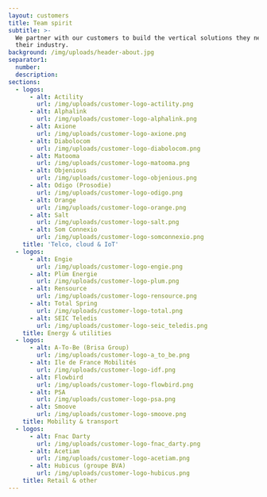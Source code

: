```yaml
---
layout: customers
title: Team spirit
subtitle: >-
  We partner with our customers to build the vertical solutions they need for
  their industry.
background: /img/uploads/header-about.jpg
separator1:
  number:
  description:
sections:
  - logos:
      - alt: Actility
        url: /img/uploads/customer-logo-actility.png
      - alt: Alphalink
        url: /img/uploads/customer-logo-alphalink.png
      - alt: Axione
        url: /img/uploads/customer-logo-axione.png
      - alt: Diabolocom
        url: /img/uploads/customer-logo-diabolocom.png
      - alt: Matooma
        url: /img/uploads/customer-logo-matooma.png
      - alt: Objenious
        url: /img/uploads/customer-logo-objenious.png
      - alt: Odigo (Prosodie)
        url: /img/uploads/customer-logo-odigo.png
      - alt: Orange
        url: /img/uploads/customer-logo-orange.png
      - alt: Salt
        url: /img/uploads/customer-logo-salt.png
      - alt: Som Connexio
        url: /img/uploads/customer-logo-somconnexio.png
    title: 'Telco, cloud & IoT'
  - logos:
      - alt: Engie
        url: /img/uploads/customer-logo-engie.png
      - alt: Plüm Energie
        url: /img/uploads/customer-logo-plum.png
      - alt: Rensource
        url: /img/uploads/customer-logo-rensource.png
      - alt: Total Spring
        url: /img/uploads/customer-logo-total.png
      - alt: SEIC Teledis
        url: /img/uploads/customer-logo-seic_teledis.png
    title: Energy & utilities
  - logos:
      - alt: A-To-Be (Brisa Group)
        url: /img/uploads/customer-logo-a_to_be.png
      - alt: Ile de France Mobilités
        url: /img/uploads/customer-logo-idf.png
      - alt: Flowbird
        url: /img/uploads/customer-logo-flowbird.png
      - alt: PSA
        url: /img/uploads/customer-logo-psa.png
      - alt: Smoove
        url: /img/uploads/customer-logo-smoove.png
    title: Mobility & transport
  - logos:
      - alt: Fnac Darty
        url: /img/uploads/customer-logo-fnac_darty.png
      - alt: Acetiam
        url: /img/uploads/customer-logo-acetiam.png
      - alt: Hubicus (groupe BVA)
        url: /img/uploads/customer-logo-hubicus.png
    title: Retail & other
---
```

